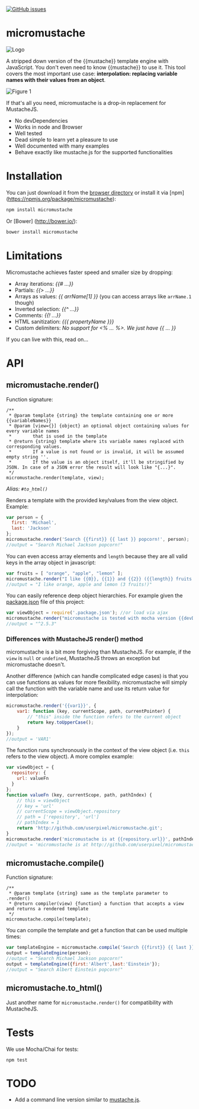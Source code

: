 [![GitHub issues](https://img.shields.io/github/issues/userpixel/micromustache.svg?style=flat-square)](https://github.com/userpixel/micromustache/issues)


# micromustache

![Logo](https://raw.github.com/userpixel/micromustache/master/logo/micromustache-logo-300.png)

A stripped down version of the {{mustache}} template engine with JavaScript. You don't even need to know {{mustache}} to use it. This tool covers the most important use case: **interpolation: replacing variable names with their values from an object**.

![Figure 1](https://raw.github.com/userpixel/micromustache/master/figure-1.png)

If that's all you need, micromustache is a drop-in replacement for MustacheJS.

* No devDependencies
* Works in node and Browser
* Well tested
* Dead simple to learn yet a pleasure to use
* Well documented with many examples
* Behave exactly like mustache.js for the supported functionalities

# Installation

You can just download it from the [browser directory](https://github.com/userpixel/micromustache/tree/master/browser) or install it via [npm] (https://npmjs.org/package/micromustache):

```bash
npm install micromustache
```

Or [Bower] (http://bower.io/):

````bash
bower install micromustache
````

# Limitations

Micromustache achieves faster speed and smaller size by dropping:

* Array iterations: *{{# ...}}*
* Partials: *{{> ...}}*
* Arrays as values: *{{ arrName[1] }}* (you can access arrays like `arrName.1` though)
* Inverted selection: *{{^ ...}}*
* Comments: *{{! ...}}*
* HTML sanitization: *{{{ propertyName }}}*
* Custom delimiters: *No support for <% ... %>. We just have {{ ... }}*

If you can live with this, read on...

# API

## micromustache.render()

Function signature:

```
/**
 * @param template {string} the template containing one or more {{variableNames}}
 * @param [view={}] {object} an optional object containing values for every variable names
 *        that is used in the template
 * @return {string} template where its variable names replaced with corresponding values.
 *        If a value is not found or is invalid, it will be assumed empty string ''.
 *        If the value is an object itself, it'll be stringified by JSON. In case of a JSON error the result will look like "{...}".
 */
micromustache.render(template, view);
```

*Alias: `#to_html()`*

Renders a template with the provided key/values from the view object. Example:

````js
var person = {
  first: 'Michael',
  last: 'Jackson'
};
micromustache.render('Search {{first}} {{ last }} popcorn!', person);
//output = "Search Michael Jackson popcorn!"
````

You can even access array elements and `length` because they are all valid keys in the array object in javascript:

```js
var fruits = [ "orange", "apple", "lemon" ];
micromustache.render("I like {{0}}, {{1}} and {{2}} ({{length}} fruits!)", fruits);
//output = "I like orange, apple and lemon (3 fruits!)"
```

You can easily reference deep object hierarchies.
For example given the [package.json](https://github.com/userpixel/micromustache/blob/master/package.json) file of this project:

```js
var viewObject = require('.package.json'); //or load via ajax
micromustache.render("micromustache is tested with mocha version {{devDependencies.mocha}}", viewObject);
//output = "^2.5.3"
```

### Differences with MustacheJS render() method

micromustache is a bit more forgiving than MustacheJS. For example, if the `view` is `null` or `undefined`, MustacheJS throws an exception but micromustache doesn't.

Another difference (which can handle complicated edge cases) is that you can use functions as values for more flexibility. micromustache will simply call the function with the variable name and use its return value for interpolation:

````js
micromustache.render('{{var1}}', {
    var1: function (key, currentScope, path, currentPointer) {
        // "this" inside the function refers to the current object
        return key.toUpperCase();
    }
});
//output = 'VAR1'
````

The function runs synchronously in the context of the view object (i.e. `this` refers to the view object). A more complex example:

````js
var viewObject = {
  repository: {
    url: valueFn
  }  
};
function valueFn (key, currentScope, path, pathIndex) {
    // this = viewObject
    // key = 'url'
    // currentScope = viewObject.repository
    // path = ['repository', 'url']
    // pathIndex = 1
    return 'http://github.com/userpixel/micromustache.git';
}
micromustache.render('micromustache is at {{repository.url}}', pathIndex);
//output = 'micromustache is at http://github.com/userpixel/micromustache.git'
````


## micromustache.compile()

Function signature:

```
/**
 * @param template {string} same as the template parameter to .render()
 * @return compiler(view) {function} a function that accepts a view and returns a rendered template
 */
micromustache.compile(template);
```

You can compile the template and get a function that can be used multiple times:

```js
var templateEngine = micromustache.compile('Search {{first}} {{ last }} popcorn!');
output = templateEngine(person);
//output = "Search Michael Jackson popcorn!"
output = templateEngine({first:'Albert',last:'Einstein'});
//output = "Search Albert Einstein popcorn!"
```

## micromustache.to_html()

Just another name for `micromustache.render()` for compatibility with MustacheJS.

# Tests

We use Mocha/Chai for tests:

```
npm test
```

# TODO

* Add a command line version similar to
[mustache.js](https://github.com/janl/mustache.js/blob/master/bin/mustache).
